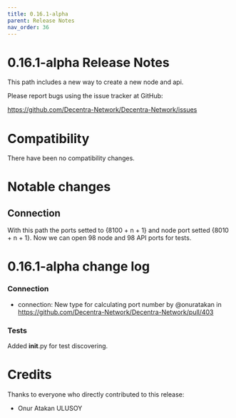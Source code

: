 ```yaml
---
title: 0.16.1-alpha
parent: Release Notes
nav_order: 36
---
```


# 0.16.1-alpha Release Notes

This path includes a new way to create a new node and api.

Please report bugs using the issue tracker at GitHub:

<https://github.com/Decentra-Network/Decentra-Network/issues>

# Compatibility

There have been no compatibility changes.

# Notable changes

## Connection

With this path the ports setted to {8100 + n + 1} and node port setted {8010 + n + 1}.
Now we can open 98 node and 98 API ports for tests.

# 0.16.1-alpha change log

### Connection

- connection: New type for calculating port number by @onuratakan in https://github.com/Decentra-Network/Decentra-Network/pull/403

### Tests

Added **init**.py for test discovering.

# Credits

Thanks to everyone who directly contributed to this release:

- Onur Atakan ULUSOY
